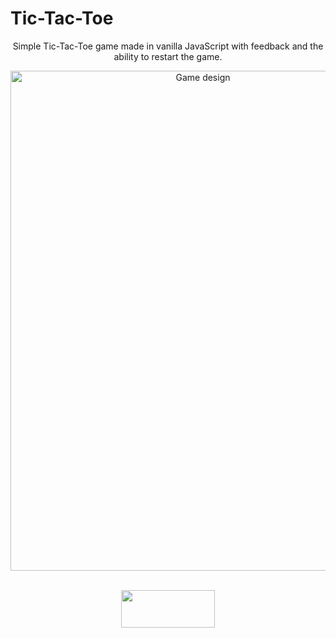 # Tic-Tac-Toe
<p align="center">
Simple Tic-Tac-Toe game made in vanilla JavaScript with feedback and the ability to restart the game.
</p>

<div align="center">
  <a href="https://github.com/othneildrew/Best-README-Template">
    <img src="https://user-images.githubusercontent.com/101346105/225693608-a4896eaf-5e14-4caf-b392-10939ca1f0f2.png" alt="Game design" width="600" height="800">
  </a>
<div style="text-align:center;">
<br>

[<img src="https://img.shields.io/badge/Try-it!-brightgreen" width="150" height="60" >](https://tic-tac-toe-plum-tau.vercel.app/)
</div>
